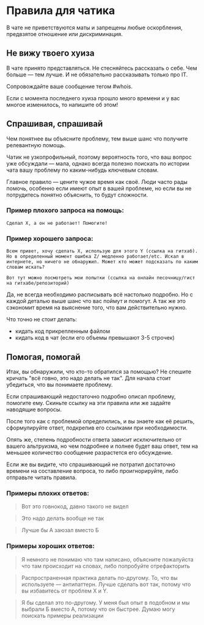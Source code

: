 # Правила для чатика

В чате не приветствуются маты и запрещены любые оскорбления, предвзятое отношение или дискриминация.

## Не вижу твоего хуиза

В чате принято представляться. Не стесняйтесь рассказать о себе. Чем больше — тем лучше. И не обязательно рассказывать только про IT. 

Сопровождайте ваше сообщение тегом #whois.

Если с момента последнего хуиза прошло много времени и у вас многое изменилось, то напишите об этом!

## Спрашивая, спрашивай

Чем понятнее вы объясните проблему, тем выше шанс что получите релевантную помощь.

Чатик не узкопрофильный, поэтому вероятность того, что ваш вопрос уже обсуждали — мала, однако всегда полезно поискать по истории чата вашу проблему по каким-нибудь ключевым словам.

Главное правило — цените чужое время как своё. Люди часто рады помочь, особенно если имеют опыт в вашей  проблеме, но если вы не потрудитесь понятно объяснить, то будут сложности.

### Пример плохого запроса на помощь:
    Сделал Х, а он не работает! Помогите!

### Пример хорошего запроса:
    Всем привет, хочу сделать Х, использую для этого Y (ссылка на гитхаб). Но в определенный момент ошибка Z/ медленно работает/etc. Искал в интернете, но ничего не обнаружил. Может кто может подсказать по каким словам искать?
    
    Вот тут можно посмотреть мои попытки (ссылка на онлайн песочницу/гист на гитхабе/репозиторий)

Да, не всегда необходимо расписывать всё настолько подробно. Но с каждой деталью выше шанс что вас поймут и помогут. А так же это сэкономит время на выяснение того, что вам действительно нужно.

Что точно не стоит делать:
- кидать код прикрепленным файлом
- кидать код в чат (если его объемы превышают 3-5 строчек)

## Помогая, помогай

Итак, вы обнаружили, что кто-то обратился за помощью? Не спешите кричать "всё говно, это надо делать не так". Для начала стоит убедиться, что вы понимаете проблему.

Если спрашивающий недостаточно подробно описал проблему, помогите ему. Скиньте ссылку на эти правила или же задайте наводящие вопросы.

После того как с проблемой определились, и вы знаете как её решить, сформулируйте ответ, подкрепив его ссылками при необходимости.

Опять же, степень подробности ответа зависит исключительно от вашего альтруизма, но чем подробнее и полнее будет ваш ответ, тем на меньшее количество сообщение разрастется его обсуждение.

Если же вы видите, что спрашивающий не потратил достаточно времени на составление вопроса, то либо проигнорируйте, либо отправьте читать правила.

### Примеры плохих ответов:

> Вот это говнокод, давно такого не видел

> Это надо делать вообще не так

> Лучше бы A заюзал вместо Б

### Примеры хороших ответов:
> Я немного не понимаю что там написано, объясните пожалуйста что там происходит на словах, либо попробуйте отрефакторить

> Распространенная практика делать по-другому. То, что вы используете — антипаттерн. Лучше сделать вот так, потому что вы избавитесь от проблем X и Y.

> Я бы сделал это по-другому. У меня был опыт в подобном и мы выбрали Б вместо А, потому что он быстрее. Думаю могу поискать примеры реализации
